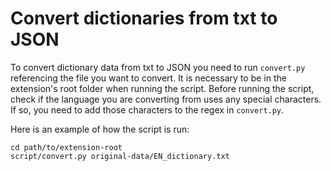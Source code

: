 # Convert dictionaries from txt to JSON

To convert dictionary data from txt to JSON you need to run `convert.py`
referencing the file you want to convert. It is necessary to be in the
extension's root folder when running the script. Before running the script,
check if the language you are converting from uses any special characters. If
so, you need to add those characters to the regex in `convert.py`.

Here is an example of how the script is run:
```
cd path/to/extension-root
script/convert.py original-data/EN_dictionary.txt
```
